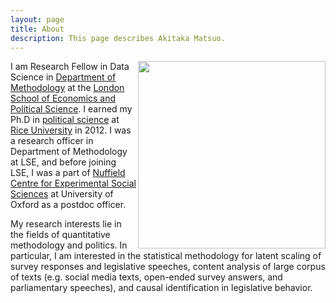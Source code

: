 ```yaml
---
layout: page
title: About
description: This page describes Akitaka Matsuo.
---
```


<img src='{{ site.baseurl }}img/amatsuo.jpg' width='300' style='padding:0px' align = 'right' style="margin:0 30px">

I am Research Fellow in Data Science in [Department of Methodology](http://www.lse.ac.uk/methodology) at the [London School of Economics and Political Science](http://www.lse.ac.uk). I earned my Ph.D in [political science](https://politicalscience.rice.edu/) at [Rice University](http://www.rice.edu/) in 2012. I was a research officer in Department of Methodology at LSE, and before joining LSE, I was a part of [Nuffield Centre for Experimental Social Sciences](https://cess-web.nuff.ox.ac.uk) at University of Oxford as a postdoc officer.

My research interests lie in the fields of quantitative methodology and politics. In particular, I am interested in the statistical methodology for latent scaling of survey responses and legislative speeches, content analysis of large corpus of texts (e.g. social media texts, open-ended survey answers, and parliamentary speeches), and causal identification in legislative behavior.
